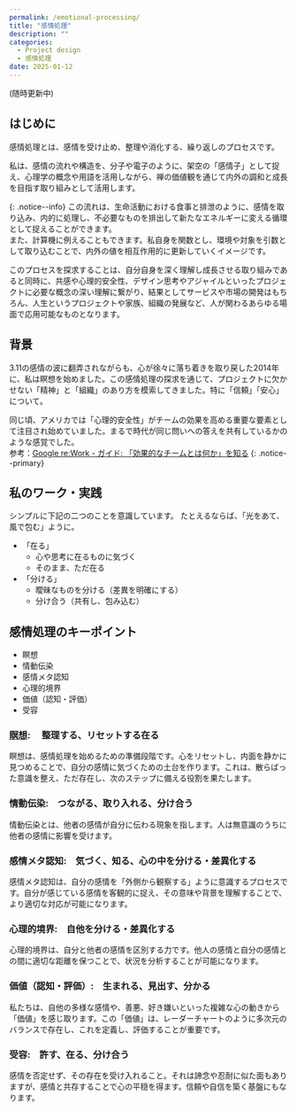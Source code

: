 ```yaml
---
permalink: /emotional-processing/
title: "感情処理"
description: ""
categories:
  - Project design
  - 感情処理
date: 2025-01-12
---
```

(随時更新中)

## はじめに

感情処理とは、感情を受け止め、整理や消化する、繰り返しのプロセスです。

私は、感情の流れや構造を、分子や電子のように、架空の「感情子」として捉え、心理学の概念や用語を活用しながら、禅の価値観を通じて内外の調和と成長を目指す取り組みとして活用します。

{: .notice--info}
この流れは、生命活動における食事と排泄のように、感情を取り込み、内的に処理し、不必要なものを排出して新たなエネルギーに変える循環として捉えることができます。  
また、計算機に例えることもできます。私自身を関数とし、環境や対象を引数として取り込むことで、内外の値を相互作用的に更新していくイメージです。  

このプロセスを探求することは、自分自身を深く理解し成長させる取り組みであると同時に、共感や心理的安全性、デザイン思考やアジャイルといったプロジェクトに必要な概念の深い理解に繋がり、結果としてサービスや市場の開発はもちろん、人生というプロジェクトや家族、組織の発展など、人が関わるあらゆる場面で応用可能なものとなります。

## 背景

3.11の感情の波に翻弄されながらも、心が徐々に落ち着きを取り戻した2014年に、私は瞑想を始めました。この感情処理の探求を通じて、プロジェクトに欠かせない「精神」と「組織」のあり方を模索してきました。特に「信頼」「安心」について。  

同じ頃、アメリカでは「心理的安全性」がチームの効果を高める重要な要素として注目され始めていました。まるで時代が同じ問いへの答えを共有しているかのような感覚でした。  
参考：[Google re:Work - ガイド: 「効果的なチームとは何か」を知る](https://rework.withgoogle.com/jp/guides/understanding-team-effectiveness#foster-effective-team-behaviors)
{: .notice--primary}

## 私のワーク・実践

シンプルに下記の二つのことを意識しています。
たとえるならば、「光をあて、風で包む」ように。

* 「在る」
  * 心や思考に在るものに気づく
  * そのまま、ただ在る
* 「分ける」
  * 曖昧なものを分ける（差異を明確にする）
  * 分け合う（共有し、包み込む）

## 感情処理のキーポイント

* 瞑想
* 情動伝染
* 感情メタ認知
* 心理的境界
* 価値（認知・評価）
* 受容

### [瞑想](/meditation/): 　整理する、リセットする在る

瞑想は、感情処理を始めるための準備段階です。心をリセットし、内面を静かに見つめることで、自分の感情に気づくための土台を作ります。これは、散らばった意識を整え、ただ存在し、次のステップに備える役割を果たします。

### 情動伝染:　つながる、取り入れる、分け合う

情動伝染とは、他者の感情が自分に伝わる現象を指します。人は無意識のうちに他者の感情に影響を受けます。

### 感情メタ認知:　気づく、知る、心の中を分ける・差異化する

感情メタ認知は、自分の感情を「外側から観察する」ように意識するプロセスです。自分が感じている感情を客観的に捉え、その意味や背景を理解することで、より適切な対応が可能になります。

### 心理的境界:　自他を分ける・差異化する

心理的境界は、自分と他者の感情を区別する力です。他人の感情と自分の感情との間に適切な距離を保つことで、状況を分析することが可能になります。

### 価値（認知・評価）:　生まれる、見出す、分かる

私たちは、自他の多様な感情や、善悪、好き嫌いといった複雑な心の動きから「価値」を感じ取ります。この「価値」は、レーダーチャートのように多次元のバランスで存在し、これを定義し、評価することが重要です。

### 受容:　許す、在る、分け合う

感情を否定せず、その存在を受け入れること。それは諦念や忍耐に似た面もありますが、感情と共存することで心の平穏を得ます。信頼や自信を築く基盤にもなります。
